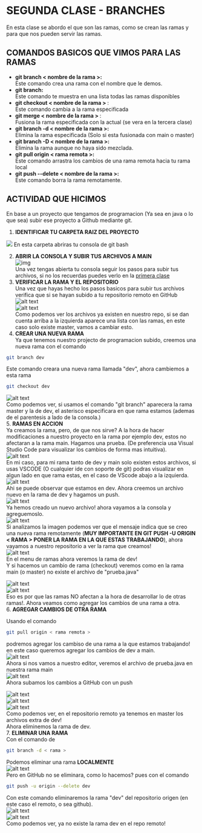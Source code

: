 # SEGUNDA CLASE - BRANCHES
En esta clase se abordo el que son las ramas, como se crean las ramas y para que nos pueden servir las ramas.

## COMANDOS BASICOS QUE VIMOS PARA LAS RAMAS
- <b>git branch < nombre de la rama >:</b><br>
Este comando crea una rama con el nombre que le demos.
- <b>git branch:</b><br>
Este comando te muestra en una lista todas las ramas disponibles
- <b>git checkout < nombre de la rama > </b>:<br>
Este comando cambia a la rama especificada
- <b>git merge < nombre de la rama > </b>: <br>
Fusiona la rama especificada con la actual (se vera en la tercera clase)
- <b>git branch -d < nombre de la rama >:</b> <br>
Elimina la rama especificada (Solo si esta fusionada con main o master)
- <b>git branch -D < nombre de la rama >:</b> <br>
Elimina la rama aunque no haya sido mezclada.
- <b>git pull origin < rama remota >:</b> <br>
Este comando arrastra los cambios de una rama remota hacia tu rama local
- <b>git push --delete < nombre de la rama >:</b> <br>
Este comando borra la rama remotamente.

## ACTIVIDAD QUE HICIMOS

En base a un proyecto que tengamos de programacion (Ya sea en java o lo que sea) subir ese proyecto a Github mediante git.

1. **IDENTIFICAR TU CARPETA RAIZ DEL PROYECTO**  
<img src="./imgs/1_2.png">  
En esta carpeta abriras tu consola de git bash  

2. **ABRIR LA CONSOLA Y SUBIR TUS ARCHIVOS A MAIN**  
![img](imgs/2_2.png)  
Una vez tengas abierta tu consola seguir los pasos para subir tus archivos, si no los recuerdas puedes verlo en la [primera clase](https://github.com/NexWan/TallerGit/blob/main/1eraClase.md)  
3. **VERIFICAR LA RAMA Y EL REPOSITORIO**  
Una vez que hayas hecho los pasos basicos para subir tus archivos verifica que si se hayan subido a tu repositorio remoto en GitHub  
![alt text](imgs/3_2.png)  
![alt text](imgs/4_2.png)  
Como podemos ver los archivos ya existen en nuestro repo, si se dan cuenta arriba a la izquierda aparece una lista con las ramas, en este caso solo existe master, vamos a cambiar esto.  
4. **CREAR UNA NUEVA RAMA**  
Ya que tenemos nuestro projecto de programacion subido, creemos una nueva rama con el comando   
```bash
git branch dev
```  
Este comando creara una nueva rama llamada "dev", ahora cambiemos a esta rama  
```bash
git checkout dev
```  
![alt text](imgs/5_2.png)  
Como podemos ver, si usamos el comando "git branch" aparecera la rama master y la de dev, el asterisco especificara en que rama estamos (ademas de el parentesis a lado de la consola.)  
5. **RAMAS EN ACCION**  
Ya creamos la rama, pero, de que nos sirve? A la hora de hacer modificaciones a nuestro proyecto en la rama por ejemplo dev, estos no afectaran a la rama main. Hagamos una prueba. (De preferencia usa Visual Studio Code para visualizar los cambios de forma mas intuitiva).  
![alt text](imgs/6_2.png)  
En mi caso, para mi rama tanto de dev y main solo existen estos archivos, si usas VSCODE (O cualquier ide con soporte de git) podras visualizar en algun lado en que rama estas, en el caso de VScode abajo a la izquierda.  
![alt text](image.png)  
Ahi se puede observar que estamos en dev. Ahora creemos un archivo nuevo en la rama de dev y hagamos un push.  
![alt text](imgs/7_2.png)   
Ya hemos creado un nuevo archivo! ahora vayamos a la consola y agreguemoslo.  
![alt text](imgs/8_2.png)   
Si analizamos la imagen podemos ver que el mensaje indica que se creo una nueva rama remotamente (**MUY IMPORTANTE EN GIT PUSH -U ORIGIN < RAMA > PONER LA RAMA EN LA QUE ESTAS TRABAJANDO**), ahora vayamos a nuestro repositorio a ver la rama que creamos!   
![alt text](imgs/9_2.png)  
En el menu de ramas ahora veremos la rama de dev!   
Y si hacemos un cambio de rama (checkout) veremos como en la rama main (o master) no existe el archivo de "prueba.java"  

![alt text](imgs/10_2.png)   
![alt text](imgs/11_2.png)  
Eso es por que las ramas NO afectan a la hora de desarrollar lo de otras ramas!. Ahora veamos como agregar los cambios de una rama a otra.  
6. **AGREGAR CAMBIOS DE OTRA RAMA**   

Usando el comando 
```bash
git pull origin < rama remota >
```  
podremos agregar los cambiso de una rama a la que estamos trabajando! en este caso queremos agregar los cambios de dev a main.  
![alt text](imgs/12_2.png)   
Ahora si nos vamos a nuestro editor, veremos el archivo de prueba.java en nuestra rama main   
![alt text](imgs/13_2.png)  
Ahora subamos los cambios a GitHub con un push

![alt text](imgs/14_2.png)  
![alt text](image-1.png)  
![alt text](image-2.png)  
Como podemos ver, en el repositorio remoto ya tenemos en master los archivos extra de dev!  
Ahora eliminemos la rama de dev.  
7. **ELIMINAR UNA RAMA**  
Con el comando de  
```bash
git branch -d < rama >
```  
Podemos eliminar una rama **LOCALMENTE**  
![alt text](imgs/15_2.png)  
Pero en GitHub no se eliminara, como lo hacemos? pues con el comando  
```bash
git push -u origin --delete dev
```  
Con este comando eliminaremos la rama "dev" del repositorio origen (en este caso el remoto, o sea github).  
![alt text](imgs/16_2.png)  
![alt text](imgs/17_2.png)  
Como podemos ver, ya no existe la rama dev en el repo remoto!  